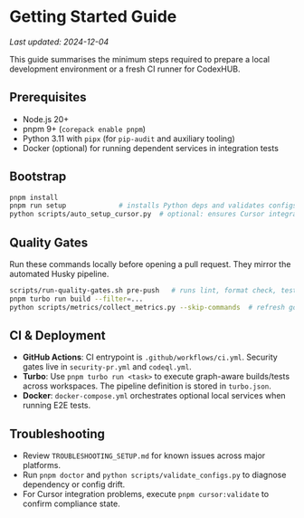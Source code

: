# Getting Started Guide

_Last updated: 2024-12-04_

This guide summarises the minimum steps required to prepare a local development environment or a
fresh CI runner for CodexHUB.

## Prerequisites

- Node.js 20+
- pnpm 9+ (`corepack enable pnpm`)
- Python 3.11 with `pipx` (for `pip-audit` and auxiliary tooling)
- Docker (optional) for running dependent services in integration tests

## Bootstrap

```bash
pnpm install
pnpm run setup             # installs Python deps and validates configs
python scripts/auto_setup_cursor.py  # optional: ensures Cursor integration
```

## Quality Gates

Run these commands locally before opening a pull request. They mirror the automated Husky pipeline.

```bash
scripts/run-quality-gates.sh pre-push   # runs lint, format check, tests, Semgrep, Gitleaks
pnpm turbo run build --filter=...
python scripts/metrics/collect_metrics.py --skip-commands  # refresh governance snapshot
```

## CI & Deployment

- **GitHub Actions**: CI entrypoint is `.github/workflows/ci.yml`. Security gates live in
  `security-pr.yml` and `codeql.yml`.
- **Turbo**: Use `pnpm turbo run <task>` to execute graph-aware builds/tests across workspaces. The
  pipeline definition is stored in `turbo.json`.
- **Docker**: `docker-compose.yml` orchestrates optional local services when running E2E tests.

## Troubleshooting

- Review `TROUBLESHOOTING_SETUP.md` for known issues across major platforms.
- Run `pnpm doctor` and `python scripts/validate_configs.py` to diagnose dependency or config
  drift.
- For Cursor integration problems, execute `pnpm cursor:validate` to confirm compliance state.

